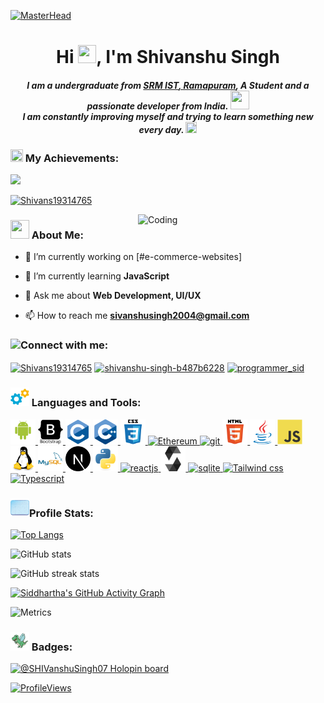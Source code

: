 [![MasterHead](https://th.bing.com/th/id/R.3f899396eae86dc8a7b2e3fcc7ec11c2?rik=HSpRNt6cybvefg&riu=http%3a%2f%2fstudiopixel.in%2fwp-content%2fuploads%2f2017%2f11%2f18a4949fc9c8067172d3b96e302e7097.gif&ehk=oICj1OWEVlVcloN62721zi5nfrwD5CgXHpT3AebFB4o%3d&risl=&pid=ImgRaw&r=0)](https://github.com/SHIVanshuSingh07)
<h1 align="center">Hi <a href="https://github.com/SHIVanshuSingh07"><img src="https://github.com/iamimmanuelraj/iamimmanuelraj/blob/master/Assets/Hi.gif" width="29px" height="29px"></a>, I'm Shivanshu Singh</h1>
<h4 align="center"><i>
I am a undergraduate from <a href="https://www.srmist.edu.in/"> <b>SRM IST</b>, Ramapuram</a>, A Student and a passionate developer from India. <a href="https://www.linkedin.com/in/shivanshu-singh-b487b6228"><img src="https://github.com/iamimmanuelraj/iamimmanuelraj/blob/master/Assets/Developer.gif" width="30px" height="30px"></a><br>
I am constantly improving myself and trying to learn something new every day. <a href="https://twitter.com/Shivans19314765"><img src="https://github.com/iamimmanuelraj/iamimmanuelraj/blob/master/Assets/Rocket.gif" width="18px" height="18px"></a></i></h4>


<h3 align="left"><a href="https://github.com/ryo-ma/github-profile-trophy"><img src="https://github.com/iamimmanuelraj/iamimmanuelraj/blob/master/Assets/Medal.gif" width="20px" height="20px"></a> My Achievements:</h3>

![](https://github-profile-trophy.vercel.app/?username=SiddharthaBhattacharjee&theme=discord&no-frame=false&no-bg=false&margin-w=4&margin-h=4)

<p align="left"> <a href="https://twitter.com/Shivans19314765" target="blank"><img src="https://img.shields.io/twitter/follow/Shivans19314765?logo=twitter&style=for-the-badge" alt="Shivans19314765" /></a> </p>

<a href="https://github.com/SHIVanshuSingh07?tab=repositories"><img align="right" alt="Coding" width="300" src="https://i.pinimg.com/originals/e4/26/70/e426702edf874b181aced1e2fa5c6cde.gif"></a>

<h3 align="left"><a href="https://www.linkedin.com/in/shivanshu-singh-b487b6228/"><img src="https://github.com/iamimmanuelraj/iamimmanuelraj/blob/master/Assets/Developer.gif" width="30px" height="30px"></a> About Me:</h3>

- 🔭 I’m currently working on [#e-commerce-websites]

- 🌱 I’m currently learning **JavaScript**

- 💬 Ask me about **Web Development, UI/UX**

- 📫 How to reach me **sivanshusingh2004@gmail.com**


<h3 align="left"><a href="https://linktr.ee/shivanshusingh07"><img src="https://github.com/iamimmanuelraj/iamimmanuelraj/blob/master/Assets/Handshake.gif" height="32px"></a>Connect with me:</h3>
<p align="left">
<a href="https://twitter.com/Shivans19314765" target="blank"><img align="center" src="https://raw.githubusercontent.com/rahuldkjain/github-profile-readme-generator/master/src/images/icons/Social/twitter.svg" alt="Shivans19314765" height="30" width="40" /></a>
<a href="https://www.linkedin.com/in/shivanshu-singh-b487b6228/" target="blank"><img align="center" src="https://raw.githubusercontent.com/rahuldkjain/github-profile-readme-generator/master/src/images/icons/Social/linked-in-alt.svg" alt="shivanshu-singh-b487b6228" height="30" width="40" /></a>
<a href="https://www.instagram.com/shiv_anshu_07/" target="blank"><img align="center" src="https://raw.githubusercontent.com/rahuldkjain/github-profile-readme-generator/master/src/images/icons/Social/instagram.svg" alt="programmer_sid" height="30" width="40" /></a>
</p>

<h3 align="left"><a href="https://www.w3schools.com"><img src="https://github.com/SHIVanshuSingh07/SHIVanshuSingh07/blob/main/assets/output-onlinegiftools%20(3).gif" height="30px"></a> Languages and Tools:</h3>
<p align="left"> <a href="https://developer.android.com" target="_blank" rel="noreferrer"> <img src="https://raw.githubusercontent.com/devicons/devicon/master/icons/android/android-original-wordmark.svg" alt="android" width="40" height="40"/> </a> <a href="https://getbootstrap.com" target="_blank" rel="noreferrer"> <img src="https://raw.githubusercontent.com/devicons/devicon/master/icons/bootstrap/bootstrap-plain-wordmark.svg" alt="bootstrap" width="40" height="40"/> </a><a href="https://www.cprogramming.com/" target="_blank" rel="noreferrer"> <img src="https://raw.githubusercontent.com/devicons/devicon/master/icons/c/c-original.svg" alt="c" width="40" height="40"/> </a> <a href="https://www.w3schools.com/cpp/" target="_blank" rel="noreferrer"> <img src="https://raw.githubusercontent.com/devicons/devicon/master/icons/cplusplus/cplusplus-original.svg" alt="cplusplus" width="40" height="40"/> </a> <a href="https://www.w3schools.com/css/" target="_blank" rel="noreferrer"> <img src="https://raw.githubusercontent.com/devicons/devicon/master/icons/css3/css3-original-wordmark.svg" alt="css3" width="40" height="40"/> </a> <a href="https://ethereum.org/en/" target="_blank" rel="noreferrer"> <img src="https://www.vectorlogo.zone/logos/ethereum/ethereum-icon.svg" alt="Ethereum" width="40" height="40"/> </a> <a href="https://git-scm.com/" target="_blank" rel="noreferrer"> <img src="https://www.vectorlogo.zone/logos/git-scm/git-scm-icon.svg" alt="git" width="40" height="40"/> </a> <a href="https://www.w3.org/html/" target="_blank" rel="noreferrer"> <img src="https://raw.githubusercontent.com/devicons/devicon/master/icons/html5/html5-original-wordmark.svg" alt="html5" width="40" height="40"/> </a> <a href="https://www.java.com" target="_blank" rel="noreferrer"> <img src="https://raw.githubusercontent.com/devicons/devicon/master/icons/java/java-original.svg" alt="java" width="40" height="40"/> </a> <a href="https://developer.mozilla.org/en-US/docs/Web/JavaScript" target="_blank" rel="noreferrer"> <img src="https://raw.githubusercontent.com/devicons/devicon/master/icons/javascript/javascript-original.svg" alt="javascript" width="40" height="40"/> </a>  <a href="https://www.linux.org/" target="_blank" rel="noreferrer"> <img src="https://raw.githubusercontent.com/devicons/devicon/master/icons/linux/linux-original.svg" alt="linux" width="40" height="40"/>  <a href="https://www.mysql.com/" target="_blank" rel="noreferrer"> <img src="https://raw.githubusercontent.com/devicons/devicon/master/icons/mysql/mysql-original-wordmark.svg" alt="mysql" width="40" height="40"/> </a> <a href="https://nextjs.org" target="_blank" rel="noreferrer"> <img src="https://raw.githubusercontent.com/devicons/devicon/master/icons/nextjs/nextjs-original.svg" alt="NextJS" width="40" height="40"/> </a>  <a href="https://www.python.org" target="_blank" rel="noreferrer"> <img src="https://raw.githubusercontent.com/devicons/devicon/master/icons/python/python-original.svg" alt="python" width="40" height="40"/> </a> <a href="https://www.reactjs.org/" target="_blank" rel="noreferrer"> <img src="https://www.vectorlogo.zone/logos/reactjs/reactjs-icon.svg" alt="reactjs" width="40" height="40"/> </a> <a href="https://docs.soliditylang.org/en/v0.8.17/" target="_blank" rel="noreferrer"> <img src="https://raw.githubusercontent.com/devicons/devicon/master/icons/solidity/solidity-original.svg" alt="Solidity" width="40" height="40"/> </a> <a href="https://www.sqlite.org/" target="_blank" rel="noreferrer"> <img src="https://www.vectorlogo.zone/logos/sqlite/sqlite-icon.svg" alt="sqlite" width="40" height="40"/> </a> <a href="https://tailwindcss.com" target="_blank" rel="noreferrer"> <img src="https://www.vectorlogo.zone/logos/tailwindcss/tailwindcss-icon.svg" alt="Tailwind css" width="40" height="40"/> </a> <a href="https://www.typescriptlang.org" target="_blank" rel="noreferrer"> <img src="https://www.vectorlogo.zone/logos/typescriptlang/typescriptlang-icon.svg" alt="Typescript" width="40" height="40"/> </a> 
 </p>
<h3 align="left"><a href="https://github.com/anuraghazra/github-readme-stats"><img src="https://github.com/SHIVanshuSingh07/SHIVanshuSingh07/blob/main/assets/output-onlinegiftools%20(4).gif" height="30px"></a>Profile Stats:</h3>

[![Top Langs](https://github-readme-stats.vercel.app/api/top-langs/?username=SHIVanshuSingh07&theme=nord&layout=compact)](https://github.com/anuraghazra/github-readme-stats)

![GitHub stats](https://github-readme-stats.vercel.app/api?username=SHIVanshuSingh07&show_icons=true&theme=nord)  

![GitHub streak stats](https://github-readme-streak-stats.herokuapp.com/?user=SHIVanshuSingh07&theme=nord)  

[![Siddhartha's GitHub Activity Graph](https://github-readme-activity-graph.cyclic.app/graph?username=SHIVanshuSingh07&theme=nord)](https://github.com/SHIVanshuSingh07)

![Metrics](https://metrics.lecoq.io/SHIVanshuSingh07?template=classic&config.timezone=Asia%2FCalcutta)

<h3 align="left"><a href="https://www.holopin.io"><img src="https://github.com/SHIVanshuSingh07/SHIVanshuSingh07/blob/main/assets/output-onlinegiftools%20(6).gif" height="30px"></a> Badges: </h3>

[![@SHIVanshuSingh07 Holopin board](https://holopin.io/api/user/board?user=SHIVanshuSingh07)](https://holopin.io/@SHIVanshuSingh07)

<a href="https://github.com/SHIVanshuSingh07"><img src="https://komarev.com/ghpvc/?username=SHIVanshuSingh07&style=flat-square" alt="ProfileViews" /></a><br>

<!-- 
[![](https://visitcount.itsvg.in/api?id=SiddharthaBhattacharjee&label=Profile%20Views&color=0&icon=5&pretty=true)](https://visitcount.itsvg.in) . . . . . . .
-->

